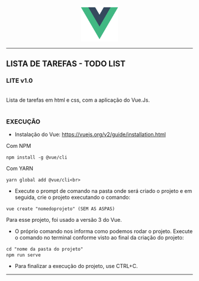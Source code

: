 <p align="center">
<img src="vue-icon.png" alt="drawing" width="100"/>
</p>

---

## LISTA DE TAREFAS - TODO LIST
### LITE v1.0

<br>
Lista de tarefas em html e css, com a aplicação do Vue.Js.<br><br>

### EXECUÇÃO
- Instalação do Vue: https://vuejs.org/v2/guide/installation.html<br>

Com NPM
```
npm install -g @vue/cli
```

Com YARN
```
yarn global add @vue/cli<br>
```

- Execute o prompt de comando na pasta onde será criado o projeto e em seguida, crie o projeto executando o comando: 
```
vue create "nomedoprojeto" (SEM AS ASPAS)
```

Para esse projeto, foi usado a versão 3 do Vue.

- O próprio comando nos informa como podemos rodar o projeto. Execute o comando no terminal conforme visto ao final da criação do projeto:
```
cd "nome da pasta do projeto"
npm run serve
```

- Para finalizar a execução do projeto, use CTRL+C.
---